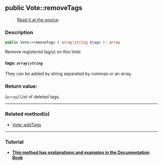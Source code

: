 ## public Vote::removeTags

> [Read it at the source](https://github.com/julien-boudry/Condorcet/blob/master/src/Vote.php#L647)

### Description    

```php
public Vote->removeTags ( array|string $tags ): array
```

Remove registered tag(s) on this Vote.
    

#### **tags:** *`array|string`*   
They can be added by string separated by commas or an array.    


### Return value:   

*(`array`)* List of deleted tags.


---------------------------------------

### Related method(s)      

* [Vote::addTags](/Docs/ApiReferences/Vote%20Class/public%20Vote--addTags.md)    

---------------------------------------

### Tutorial

* **[This method has explanations and examples in the Documentation Book](https://www.condorcet.io/3.AsPhpLibrary/5.Votes/2.VotesTags)**    
